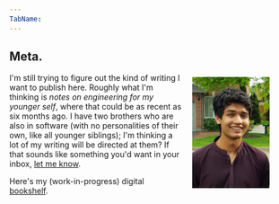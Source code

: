 ```yaml
---
TabName:
---
```


## Meta.

<style>
  .face-wide {
    float: right;
    width: 32.5%;
    height: auto;
    margin-left: 1rem;
    margin-top: 0.4rem;
    margin-bottom: 0.4rem;
  }
  .face-thin {
    display: none;
  }
  @media (max-width: 435px) {
    .face-wide {
      display: none;
    }
    .face-thin {
      width: 100%;
      height: auto;
      display: block;
    }
  }
</style>
<figure><img src="/img/about/face.jpg" class="face-wide"/></figure>

I'm still trying to figure out the kind of writing I want to publish here.
Roughly what I'm thinking is _notes on engineering for my younger self_, where
that could be as recent as six months ago. I have two brothers who are also
in software (with no personalities of their own, like all younger
siblings); I'm thinking a lot of my writing will be directed at them? If that
sounds like something you'd want in your inbox, [let me know](/newsletter).

Here's my (work-in-progress) digital [bookshelf](/books).

<figure><img src="/img/about/face.jpg" class="face-thin"/></figure>
